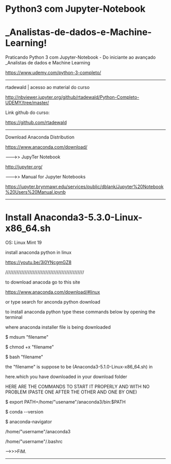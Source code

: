 

# Python3 com Jupyter-Notebook 
# _Analistas-de-dados-e-Machine-Learning!

Praticando Python 3 com Jupyter-Notebook - Do iniciante ao avançado _Analistas de dados e Machine Learning

https://www.udemy.com/python-3-completo/
_________________________________________________________________________________________________________


rtadewald | acesso ao material do curso

http://nbviewer.jupyter.org/github/rtadewald/Python-Completo-UDEMY/tree/master/

Link github do curso:

https://github.com/rtadewald
___________________________________________________________________________________


Download Anaconda Distribution

https://www.anaconda.com/download/

--->> JupyTer Notebook

http://jupyter.org/

--->> Manual for Jupyter Notebooks

https://jupyter.brynmawr.edu/services/public/dblank/Jupyter%20Notebook%20Users%20Manual.ipynb
_________________________________________________________________________________________________________


# Install Anaconda3-5.3.0-Linux-x86_64.sh

OS: Linux Mint 19 

install anaconda python in linux

https://youtu.be/3i0YNcgmGZ8

/////////////////////////////////////////////////

to download anacoda go to this site 

https://www.anaconda.com/download/#linux


 or  type search for anconda python download

to install anaconda python type these commands below by opening the terminal 

where anaconda installer file is being downloaded


$  mdsum "filename"    

$  chmod +x "filename"

$  bash "filename"


the "filename" is suppose to be (Anaconda3-5.1.0-Linux-x86_64.sh)   in

 here.which you have downloaded in your download folder


HERE ARE THE COMMANDS TO START IT PROPERLY AND WITH NO PROBLEM (PASTE ONE AFTER THE OTHER AND ONE BY ONE) 


$ export PATH=/home/"usename"/anaconda3/bin:$PATH 

$ conda --version

$  anaconda-navigator


/home/"username"/anaconda3

 /home/"username"/.bashrc

-->>>FiM.
_________________________________________________________________________________________________________
